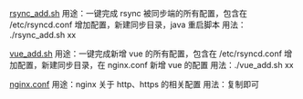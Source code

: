 
[rsync_add.sh](rsync_add.sh)
用途：一键完成 rsync 被同步端的所有配置，包含在 /etc/rsyncd.conf 增加配置，新建同步目录，java 重启脚本
用法： ./rsync_add.sh xx

[vue_add.sh](vue_add.sh)
用途：一键完成新增 vue 的所有配置，包含在 /etc/rsyncd.conf 增加配置，新建同步目录，在 nginx.conf 新增 vue 的配置
用法：./vue_add.sh xx

[nginx.conf](nginx.conf)
用途：nginx 关于 http、https 的相关配置
用法：复制即可